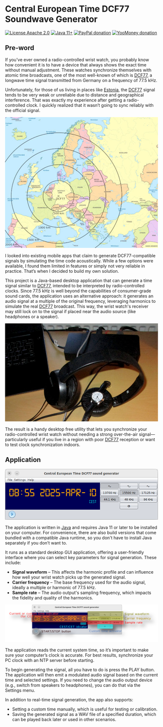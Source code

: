 # Central European Time DCF77 Soundwave Generator

[![License Apache 2.0](https://img.shields.io/badge/license-Apache%20License%202.0-green.svg)](http://www.apache.org/licenses/LICENSE-2.0)
[![Java 11+](https://img.shields.io/badge/java-11%2b-green.svg)](https://bell-sw.com/pages/downloads/#jdk-21-lts)
[![PayPal donation](https://img.shields.io/badge/donation-PayPal-cyan.svg)](https://www.paypal.com/cgi-bin/webscr?cmd=_s-xclick&hosted_button_id=AHWJHJFBAWGL2)
[![YooMoney donation](https://img.shields.io/badge/donation-Yoo.money-blue.svg)](https://yoomoney.ru/to/41001158080699)

## Pre-word

If you've ever owned a radio-controlled wrist watch, you probably know how convenient it is to have a device that always shows
the exact time without manual adjustment. These watches synchronize themselves with atomic time broadcasts, one of the
most well-known of which is [DCF77](https://en.wikipedia.org/wiki/DCF77), a longwave time signal transmitted from Germany on a frequency of 77.5 kHz.

Unfortunately, for those of us living in places like [Estonia](https://en.wikipedia.org/wiki/Estonia), the [DCF77](https://en.wikipedia.org/wiki/DCF77) signal tends to be very weak or unreliable due
to distance and geographical interference. That was exactly my experience after getting a radio-controlled clock. I
quickly realized that it wasn’t going to sync reliably with the official signal.

![DCF77 Europe map](assets/Europe_DCF77_de.jpg)

I looked into existing mobile apps that claim to generate DCF77-compatible signals by simulating the time code
acoustically. While a few options were available, I found them limited in features or simply not very reliable in
practice. That’s when I decided to build my own solution.

This project is a Java-based desktop application that can generate a time signal similar to [DCF77](https://en.wikipedia.org/wiki/DCF77), intended to be
interpreted by radio-controlled clocks. Since 77.5 kHz is well beyond the capabilities of consumer-grade sound cards,
the application uses an alternative approach: it generates an audio signal at a multiple of the original frequency,
leveraging harmonics to simulate the real [DCF77](https://en.wikipedia.org/wiki/DCF77) broadcast. This way, the wrist watch's receiver may still lock on to the
signal if placed near the audio source (like headphones or a speaker).

![Headphones as an antenna](assets/dcf77_application_in_action.jpg)

The result is a handy desktop free utility that lets you synchronize your radio-controlled wrist watch without needing a
strong
over-the-air signal—particularly useful if you live in a region with poor [DCF77](https://en.wikipedia.org/wiki/DCF77) reception or want to test clock
synchronization indoors.

## Application

![Application look](assets/applook.png)

The application is written in [Java](https://en.wikipedia.org/wiki/Java_(programming_language)) and requires Java 11 or later to be installed on your computer. For convenience,
there are also build versions that come bundled with a compatible Java runtime, so you don't have to install Java
separately if you don’t want to.

It runs as a standard desktop GUI application, offering a user-friendly interface where you can select key parameters
for signal generation. These include:

- __Signal waveform__ – This affects the harmonic profile and can influence how well your wrist watch picks up the generated
  signal. 
- __Carrier frequency__ – The base frequency used for the audio signal, ideally a multiple or harmonic of 77.5 kHz.
- __Sample rate__ – The audio output's sampling frequency, which impacts the fidelity and quality of the harmonics.

![GUI elements](assets/gui_elements.png)

The application reads the current system time, so it’s important to make sure your computer’s clock is accurate. For
best results, synchronize your PC clock with an NTP server before starting.

To begin generating the signal, all you have to do is press the PLAY button. The application will then emit a modulated
audio signal based on the current time and selected settings. If you need to change the audio output device (e.g.,
switch from speakers to headphones), you can do that via the Settings menu.

In addition to real-time signal generation, the app also supports:

- Setting a custom time manually, which is useful for testing or calibration.
- Saving the generated signal as a WAV file of a specified duration, which can be played back later or used in other
  scenarios.
